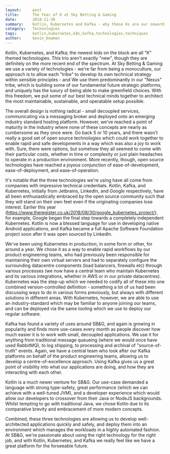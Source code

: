 ```yaml
---
layout:     post
title:      The Year of K at Sky Betting & Gaming
date:       2018-11-30
summary:    Kotlin, Kubernetes and Kafka - why these Ks are our onwards tech choices.
category:   Technologies
tags:       kotlin,kubernetes,k8s,kafka,technologies,techniques
author:     kevin_bowman
---
```

Kotlin, Kubernetes, and Kafka; the newest kids on the block are all "K" themed technologies.  This trio aren’t exactly "new", though they are definitely on the more recent end of the spectrum.  At Sky Betting & Gaming we use a variety of technologies - we're far from being a monoculture, our approach is to allow each "tribe" to develop its own technical strategy within sensible principles - and We use them predominantly in our "Nexus" tribe, which is building some of our fundamental future strategic platforms, and uniquely has the luxury of being able to make greenfield choices.  With this freedom, we put some of our best technical minds together to architect the most maintainable, sustainable, and operatable setup possible.
 
The overall design is nothing radical - small decoupled services, communicating via a messaging broker and deployed onto an emerging industry standard hosting platform.  However, we've reached a point of maturity in the industry where none of these concepts are nearly as cumbersome as they once were.  Go back 5 or 10 years, and there wasn't really a good set of open source technologies which could work together to enable rapid and safe developments in a way which was also a joy to work with.  Sure, there were options, but somehow they all seemed to come with their particular costs, whether in time or complexity or just plain headaches to operate in a production environment.  More recently, though, open source technologies have reached a joyous conjunction of ease-of-development, ease-of-deployment, and ease-of-operation.
 
It's notable that the three technologies we're using have all come from companies with impressive technical credentials.  Kotlin, Kafka, and Kubernetes, initially from Jetbrains, LinkedIn, and Google respectively, have all been enthusiastically embraced by the open source community such that they will stand on their own feet even if the originating companies lose interest.  Earlier this year (https://www.theregister.co.uk/2018/08/30/google_kubernetes_project/), for example, Google began the final step towards a completely independent Kubernetes.  Kotlin is now a blessed language for use in developing native Android applications, and Kafka became a full Apache Software Foundation project soon after it was open sourced by LinkedIn.
 
We've been using Kubernetes in production, in some form or other, for around a year.  We chose it as a way to enable rapid workflows by our product engineering teams, who had previously been responsible for maintaining their own virtual servers and had to separately configure the surrounding datacentre components (load balancers, firewalls etc) through various processes (we now have a central team who maintain Kubernetes and its various integrations, whether in AWS or in our private datacentres).  Kubernetes was the step-up which we needed to codify all of these into one combined version-controlled definition - something a lot of us had been discussing ways to do in various forms previously, but always with different solutions in different areas.  With Kubernetes, however, we are able to use an industry-standard which may be familiar to anyone joining our teams, and can be deployed via the same tooling which we use to deploy our regular software.
 
Kafka has found a variety of uses around SB&G, and again is growing in popularity and finds more use-cases every month as people discover how much easier it is to work with small, decoupled applications.  We use it for anything from traditional message queueing (where we would once have used RabbitMQ), to log shipping, to processing and archival of "source-of-truth" events.  Again, we have a central team who look after our Kafka platforms on behalf of the product engineering teams, allowing us to develop a centre-of-excellence approach.  Using Kafka gives us a great point of visibility into what our applications are doing, and how they are interacting with each other.
 
Kotlin is a much newer venture for SB&G.  Our use-case demanded a language with strong type-safety, great performance (which we can achieve with a well-tuned JVM), and a developer experience which would allow our developers to crossover from their Java or NodeJS backgrounds.  Whilst tempting to go with traditional Java, we chose Kotlin due to its comparative brevity and embracement of more modern concepts.
 
Combined, these three technologies are allowing us to develop well-architected applications quickly and safely, and deploy them into an environment which manages the workloads in a highly automated fashion.  At SB&G, we're passionate about using the right technology for the right job, and with Kotlin, Kubernetes, and Kafka we really feel like we have a great platform for the forseeable future.
